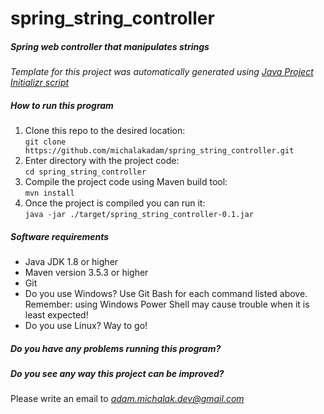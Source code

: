 # spring_string_controller

##### Spring web controller that manipulates strings

*Template for this project was automatically generated using [Java Project Initializr script](https://github.com/michalakadam/Mantra)*

##### How to run this program
1. Clone this repo to the desired location: <br/> ```git clone https://github.com/michalakadam/spring_string_controller.git```
2. Enter directory with the project code: <br/> ```cd spring_string_controller```
3. Compile the project code using Maven build tool: <br/> ```mvn install```
4. Once the project is compiled you can run it: <br/> ```java -jar ./target/spring_string_controller-0.1.jar```

##### Software requirements

* Java JDK 1.8 or higher
* Maven version 3.5.3 or higher
* Git
* Do you use Windows? Use Git Bash for each command listed above.<br/>Remember: using Windows Power Shell may cause trouble when it is least expected!
* Do you use Linux? Way to go!

##### Do you have any problems running this program?
##### Do you see any way this project can be improved?
 Please write an email to *adam.michalak.dev@gmail.com*
